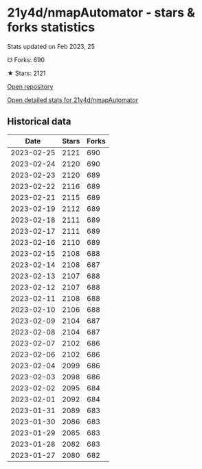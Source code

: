 # 21y4d/nmapAutomator - stars & forks statistics

Stats updated on Feb 2023, 25

☋ Forks: 690

★ Stars: 2121

[Open repository](https://github.com/21y4d/nmapAutomator)

[Open detailed stats for 21y4d/nmapAutomator](https://reviewgithub.com/rep/21y4d/nmapAutomator)

## Historical data
| Date | Stars | Forks |
|------|-------|-------|
| 2023-02-25 | 2121 | 690 | 
| 2023-02-24 | 2120 | 690 | 
| 2023-02-23 | 2120 | 689 | 
| 2023-02-22 | 2116 | 689 | 
| 2023-02-21 | 2115 | 689 | 
| 2023-02-19 | 2112 | 689 | 
| 2023-02-18 | 2111 | 689 | 
| 2023-02-17 | 2111 | 689 | 
| 2023-02-16 | 2110 | 689 | 
| 2023-02-15 | 2108 | 688 | 
| 2023-02-14 | 2108 | 687 | 
| 2023-02-13 | 2107 | 688 | 
| 2023-02-12 | 2107 | 688 | 
| 2023-02-11 | 2108 | 688 | 
| 2023-02-10 | 2106 | 688 | 
| 2023-02-09 | 2104 | 687 | 
| 2023-02-08 | 2104 | 687 | 
| 2023-02-07 | 2102 | 686 | 
| 2023-02-06 | 2102 | 686 | 
| 2023-02-04 | 2099 | 686 | 
| 2023-02-03 | 2098 | 686 | 
| 2023-02-02 | 2095 | 684 | 
| 2023-02-01 | 2092 | 684 | 
| 2023-01-31 | 2089 | 683 | 
| 2023-01-30 | 2086 | 683 | 
| 2023-01-29 | 2085 | 683 | 
| 2023-01-28 | 2082 | 683 | 
| 2023-01-27 | 2080 | 682 | 

